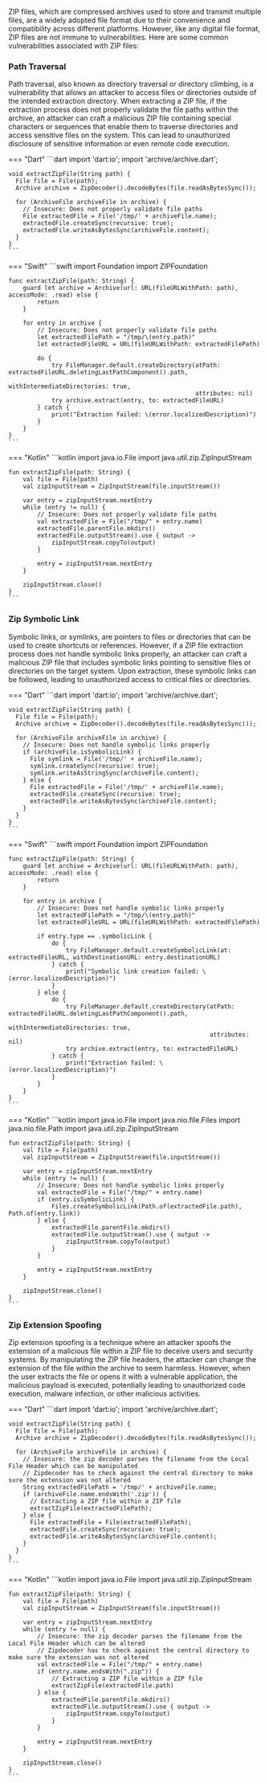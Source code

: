 ZIP files, which are compressed archives used to store and transmit multiple files, are a widely adopted file format due to their convenience and compatibility across different platforms. However, like any digital file format, ZIP files are not immune to vulnerabilities. Here are some common vulnerabilities associated with ZIP files:

### Path Traversal 

Path traversal, also known as directory traversal or directory climbing, is a vulnerability that allows an attacker to access files or directories outside of the intended extraction directory. When extracting a ZIP file, if the extraction process does not properly validate the file paths within the archive, an attacker can craft a malicious ZIP file containing special characters or sequences that enable them to traverse directories and access sensitive files on the system. This can lead to unauthorized disclosure of sensitive information or even remote code execution.

=== "Dart"
	```dart
	import 'dart:io';
	import 'archive/archive.dart';
	
	void extractZipFile(String path) {
	  File file = File(path);
	  Archive archive = ZipDecoder().decodeBytes(file.readAsBytesSync());
	
	  for (ArchiveFile archiveFile in archive) {
	    // Insecure: Does not properly validate file paths
	    File extractedFile = File('/tmp/' + archiveFile.name);
	    extractedFile.createSync(recursive: true);
	    extractedFile.writeAsBytesSync(archiveFile.content);
	  }
	}
	```


=== "Swift"
	```swift
	import Foundation
	import ZIPFoundation
	
	func extractZipFile(path: String) {
	    guard let archive = Archive(url: URL(fileURLWithPath: path), accessMode: .read) else {
	        return
	    }
	
	    for entry in archive {
	        // Insecure: Does not properly validate file paths
	        let extractedFilePath = "/tmp/\(entry.path)"
	        let extractedFileURL = URL(fileURLWithPath: extractedFilePath)
	        
	        do {
	            try FileManager.default.createDirectory(atPath: extractedFileURL.deletingLastPathComponent().path,
	                                                    withIntermediateDirectories: true,
	                                                    attributes: nil)
	            try archive.extract(entry, to: extractedFileURL)
	        } catch {
	            print("Extraction failed: \(error.localizedDescription)")
	        }
	    }
	}
	```


=== "Kotlin"
	```kotlin
	import java.io.File
	import java.util.zip.ZipInputStream
	
	fun extractZipFile(path: String) {
	    val file = File(path)
	    val zipInputStream = ZipInputStream(file.inputStream())
	
	    var entry = zipInputStream.nextEntry
	    while (entry != null) {
	        // Insecure: Does not properly validate file paths
	        val extractedFile = File("/tmp/" + entry.name)
	        extractedFile.parentFile.mkdirs()
	        extractedFile.outputStream().use { output ->
	            zipInputStream.copyTo(output)
	        }
	
	        entry = zipInputStream.nextEntry
	    }
	
	    zipInputStream.close()
	}
	```




### Zip Symbolic Link

Symbolic links, or symlinks, are pointers to files or directories that can be used to create shortcuts or references. However, if a ZIP file extraction process does not handle symbolic links properly, an attacker can craft a malicious ZIP file that includes symbolic links pointing to sensitive files or directories on the target system. Upon extraction, these symbolic links can be followed, leading to unauthorized access to critical files or directories.


=== "Dart"
	```dart
	import 'dart:io';
	import 'archive/archive.dart';
	
	void extractZipFile(String path) {
	  File file = File(path);
	  Archive archive = ZipDecoder().decodeBytes(file.readAsBytesSync());
	
	  for (ArchiveFile archiveFile in archive) {
	    // Insecure: Does not handle symbolic links properly
	    if (archiveFile.isSymbolicLink) {
	      File symlink = File('/tmp/' + archiveFile.name);
	      symlink.createSync(recursive: true);
	      symlink.writeAsStringSync(archiveFile.content);
	    } else {
	      File extractedFile = File('/tmp/' + archiveFile.name);
	      extractedFile.createSync(recursive: true);
	      extractedFile.writeAsBytesSync(archiveFile.content);
	    }
	  }
	}
	```



=== "Swift"
	```swift
	import Foundation
	import ZIPFoundation
	
	func extractZipFile(path: String) {
	    guard let archive = Archive(url: URL(fileURLWithPath: path), accessMode: .read) else {
	        return
	    }
	
	    for entry in archive {
	        // Insecure: Does not handle symbolic links properly
	        let extractedFilePath = "/tmp/\(entry.path)"
	        let extractedFileURL = URL(fileURLWithPath: extractedFilePath)
	        
	        if entry.type == .symbolicLink {
	            do {
	                try FileManager.default.createSymbolicLink(at: extractedFileURL, withDestinationURL: entry.destinationURL)
	            } catch {
	                print("Symbolic link creation failed: \(error.localizedDescription)")
	            }
	        } else {
	            do {
	                try FileManager.default.createDirectory(atPath: extractedFileURL.deletingLastPathComponent().path,
	                                                        withIntermediateDirectories: true,
	                                                        attributes: nil)
	                try archive.extract(entry, to: extractedFileURL)
	            } catch {
	                print("Extraction failed: \(error.localizedDescription)")
	            }
	        }
	    }
	}
	```


=== "Kotlin"
	```kotlin
	import java.io.File
	import java.nio.file.Files
	import java.nio.file.Path
	import java.util.zip.ZipInputStream
	
	fun extractZipFile(path: String) {
	    val file = File(path)
	    val zipInputStream = ZipInputStream(file.inputStream())
	
	    var entry = zipInputStream.nextEntry
	    while (entry != null) {
	        // Insecure: Does not handle symbolic links properly
	        val extractedFile = File("/tmp/" + entry.name)
	        if (entry.isSymbolicLink) {
	            Files.createSymbolicLink(Path.of(extractedFile.path), Path.of(entry.link))
	        } else {
	            extractedFile.parentFile.mkdirs()
	            extractedFile.outputStream().use { output ->
	                zipInputStream.copyTo(output)
	            }
	        }
	
	        entry = zipInputStream.nextEntry
	    }
	
	    zipInputStream.close()
	}
	```



### Zip Extension Spoofing

Zip extension spoofing is a technique where an attacker spoofs the extension of a malicious file within a ZIP file to deceive users and security systems. By manipulating the ZIP file headers, the attacker can change the extension of the file within the archive to seem harmless. However, when the user extracts the file or opens it with a vulnerable application, the malicious payload is executed, potentially leading to unauthorized code execution, malware infection, or other malicious activities.

=== "Dart"
	```dart
	import 'dart:io';
	import 'archive/archive.dart';
	
	void extractZipFile(String path) {
	  File file = File(path);
	  Archive archive = ZipDecoder().decodeBytes(file.readAsBytesSync());
	
	  for (ArchiveFile archiveFile in archive) {
	    // Insecure: the zip decoder parses the filename from the Local File Header which can be manipulated
	    // Zipdecoder has to check against the central directory to make sure the extension was not altered
	    String extractedFilePath = '/tmp/' + archiveFile.name;
	    if (archiveFile.name.endsWith('.zip')) {
	      // Extracting a ZIP file within a ZIP file
	      extractZipFile(extractedFilePath);
	    } else {
	      File extractedFile = File(extractedFilePath);
	      extractedFile.createSync(recursive: true);
	      extractedFile.writeAsBytesSync(archiveFile.content);
	    }
	  }
	}
	```



=== "Kotlin"
	```kotlin
	import java.io.File
	import java.util.zip.ZipInputStream
	
	fun extractZipFile(path: String) {
	    val file = File(path)
	    val zipInputStream = ZipInputStream(file.inputStream())
	
	    var entry = zipInputStream.nextEntry
	    while (entry != null) {
	        // Insecure: the zip decoder parses the filename from the Local File Header which can be altered
	        // Zipdecoder has to check against the central directory to make sure the extension was not altered
	        val extractedFile = File("/tmp/" + entry.name)
	        if (entry.name.endsWith(".zip")) {
	            // Extracting a ZIP file within a ZIP file
	            extractZipFile(extractedFile.path)
	        } else {
	            extractedFile.parentFile.mkdirs()
	            extractedFile.outputStream().use { output ->
	                zipInputStream.copyTo(output)
	            }
	        }
	
	        entry = zipInputStream.nextEntry
	    }
	
	    zipInputStream.close()
	}
	```

